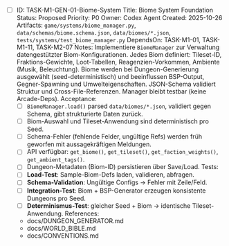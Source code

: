 - [ ] ID: TASK-M1-GEN-01-Biome-System
  Title: Biome System Foundation
  Status: Proposed
  Priority: P0
  Owner: Codex Agent
  Created: 2025-10-26
  Artifacts: `game/systems/biome_manager.py`, `data/schemas/biome.schema.json`, `data/biomes/*.json`, `tests/systems/test_biome_manager.py`
  DependsOn: TASK-M1-01, TASK-M1-11, TASK-M2-07
  Notes:
  Implementiere `BiomeManager` zur Verwaltung datengestützter Biom-Konfigurationen. Jedes Biom definiert: Tileset-ID, Fraktions-Gewichte, Loot-Tabellen, Reagenzien-Vorkommen, Ambiente (Musik, Beleuchtung). Biome werden bei Dungeon-Generierung ausgewählt (seed-deterministisch) und beeinflussen BSP-Output, Gegner-Spawning und Umwelteigenschaften. JSON-Schema validiert Struktur und Cross-File-Referenzen. Manager bleibt testbar (keine Arcade-Deps).
  Acceptance:
  - [ ] `BiomeManager.load()` parsed `data/biomes/*.json`, validiert gegen Schema, gibt strukturierte Daten zurück.
  - [ ] Biom-Auswahl und Tileset-Anwendung sind deterministisch pro Seed.
  - [ ] Schema-Fehler (fehlende Felder, ungültige Refs) werden früh geworfen mit aussagekräftigen Meldungen.
  - [ ] API verfügbar: `get_biome()`, `get_tileset()`, `get_faction_weights()`, `get_ambient_tags()`.
  - [ ] Dungeon-Metadaten (Biom-ID) persistieren über Save/Load.
  Tests:
  - [ ] **Load-Test**: Sample-Biom-Defs laden, validieren, abfragen.
  - [ ] **Schema-Validation**: Ungültige Configs → Fehler mit Zeile/Feld.
  - [ ] **Integration-Test**: Biom + BSP-Generator erzeugen konsistente Dungeons pro Seed.
  - [ ] **Determinismus-Test**: gleicher Seed + Biom → identische Tileset-Anwendung.
  References:
  - docs/DUNGEON_GENERATOR.md
  - docs/WORLD_BIBLE.md
  - docs/CONVENTIONS.md
